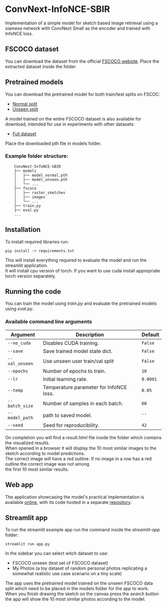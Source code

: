 # ConvNext-InfoNCE-SBIR

Implementation of a simple model for sketch based image retrieval using a siamese network with ConvNext Small as the encoder
and trained with InfoNCE loss.

## FSCOCO dataset
You can download the dataset from the official [FSCOCO website](https://fscoco.github.io).
Place the extracted dataset inside the folder.
## Pretrained models
You can download the pretrained model for both train/test splits on FSCOC:
- [Normal split](https://drive.google.com/file/d/1-5SpB2leTu94aEbNH3nqJ8zXr8LPn8P7/view?usp=sharing)
- [Unseen split](https://drive.google.com/file/d/1-QBHl_-69NcBqtxgE4XGawUrW3Vq7u_w/view?usp=sharing)

A model trained on the entire FSCOCO dataset is also available for download,
intended for use in experiments with other datasets:
- [Full dataset](https://drive.google.com/file/d/1bothsxqYq2wODBZEiv-HCC2cMa3hGGaM/view?usp=sharing)

Place the downloaded pth file in models folder.

### Example folder structure:
```
    ConvNext-InfoNCE-SBIR
    ├── models
    │   ├── model_normal.pth
    │   ├── model_unseen.pth
    │   └── ...
    ├── fscoco
    │   ├── raster_sketches
    │   ├── images
    │   └── ...
    ├── train.py
    ├── eval.py
    ...
```

## Installation

To install required libraries run:

```
pip install -r requirements.txt
```
This will install everything required to evaluate the model and run the streamlit application. \
It will install cpu version of torch. If you want to use cuda install appropriate torch version separately.


## Running the code

You can train the model using *train.py* and evaluate the pretrained models using *eval.py*. 

### Available command line arguments
| Argument       | Description                             | Default  |
|----------------|-----------------------------------------|----------|
| `--no_cuda`    | Disables CUDA training.                 | `False`  |
| `--save`       | Save trained model state dict.          | `False`  |
| `--val_unseen` | Use unseen user train/val split         | `False`  |
| `--epochs`     | Number of epochs to train.              | `10`     |
| `--lr`         | Initial learning rate.                  | `0.0001` |
| `--temp`       | Temperature parameter for InfoNCE loss. | `0.05`   |
| `--batch_size` | Number of samples in each batch.        | `60`     |
| `--model_path` | path to saved model.                    | `''`     |
| `--seed`       | Seed for reproducibility.               | `42`     |

On completion you will find a *result.html* file inside the folder which contains the visualized results. \
When opened in a browser it will display the 10 most similar images to the sketch according to model predictions. \
The correct image will have a red outline. If no image in a row has a red outline the correct image was not among \
the first 10 most similar results.

## Web app
The application showcasing the model's practical implementation is available [online](https://staging.d3g394a9xcj50z.amplifyapp.com/), with its code hosted in a separate [repository](https://github.com/Emil-Demic/SBIR-application).

## Streamlit app
To run the streamlit example app run the command inside the *streamlit-app* folder:
```
streamlit run app.py
```
In the sidebar you can select witch dataset to use: 
- FSCOCO unseen (test set of FSCOCO dataset)
- My Photos (a toy dataset of random personal photos replicating a somewhat realistic use case scenario on a tiny scale)


The app uses the pretrained model trained on the unseen FSCOCO data split which need to be
placed in the models folder for the app to work.\
When you finish drawing the sketch on the canvas press the *search* button the app will show the 10 most 
similar photos according to the model.

